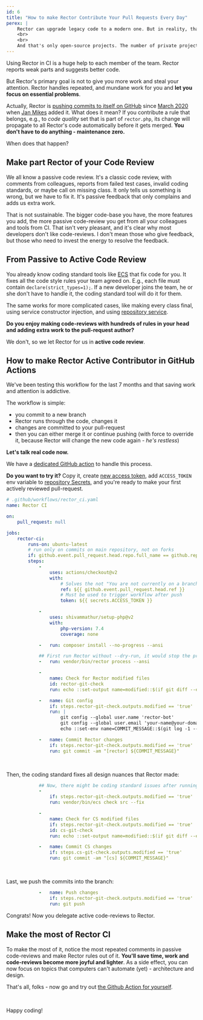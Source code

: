 ```yaml
---
id: 6
title: "How to make Rector Contribute Your Pull Requests Every Day"
perex: |
    Rector can upgrade legacy code to a modern one. But in reality, that's ~5 % of usage. On the other hand, **more than [300 projects](https://packagist.org/packages/rector/rector/dependents?order_by=downloads) use Rector daily**, on every commit in Github Actions, Travis, and Gitlab CI.
    <br>
    <br>
    And that's only open-source projects. The number of private projects using Rector would be much higher.
---
```


Using Rector in CI is a huge help to each member of the team. Rector reports weak parts and suggests better code.

But Rector's primary goal is not to give you more work and steal your attention. Rector handles repeated, and mundane work for you and **let you focus on essential problems**.

Actually, Rector is [pushing commits to itself on GitHub](http://github.com/rectorphp/rector) since [March 2020](https://github.com/rectorphp/rector/pull/3013/files) when [Jan Mikes](https://github.com/JanMikes) added it. What does it mean? If you contribute a rule that belongs, e.g., to *code quality* set that is part of `rector.php`, its change will propagate to all Rector's code automatically before it gets merged. **You don't have to do anything - maintenance zero.**

When does that happen?

## Make part Rector of your Code Review

We all know a passive code review. It's a classic code review, with comments from colleagues, reports from failed test cases, invalid coding standards, or maybe call on missing class. It only tells us something is wrong, but we have to fix it. It's passive feedback that only complains and adds us extra work.

That is not sustainable. The bigger code-base you have, the more features you add, the more passive code-review you get from all your colleagues and tools from CI. That isn't very pleasant, and it's clear why most developers don't like code-reviews. I don't mean those who give feedback, but those who need to invest the energy to resolve the feedback.

## From Passive to Active Code Review

You already know coding standard tools like [ECS](https://github.com/symplify/easy-coding-standard) that fix code for you. It fixes all the code style rules your team agreed on. E.g., each file must contain `declare(strict_types=1);`. If a new developer joins the team, he or she don't have to handle it, the coding standard tool will do it for them.

The same works for more complicated cases, like making every class final, using service constructor injection, and using [repository service](https://tomasvotruba.com/blog/2017/10/16/how-to-use-repository-with-doctrine-as-service-in-symfony/).

**Do you enjoy making code-reviews with hundreds of rules in your head and adding extra work to the pull-request author?**

We don't, so we let Rector for us in **active code review**.

## How to make Rector Active Contributor in GitHub Actions

We've been testing this workflow for the last 7 months and that saving work and attention is addictive.

The workflow is simple:

- you commit to a new branch
- Rector runs through the code, changes it
- changes are committed to your pull-request
- then you can either merge it or continue pushing (with force to override it, because Rector will change the new code again - *he's restless*)

**Let's talk real code now.**

We have a [dedicated GitHub action](https://github.com/symplify/symplify/blob/master/.github/workflows/rector.yaml) to handle this process.

**Do you want to try it?** Copy it, create [new access token](https://github.com/settings/tokens), add `ACCESS_TOKEN` env variable to [repository Secrets](https://github.com/symplify/symplify/settings/secrets), and you're ready to make your first actively reviewed pull-request.

```yaml
# .github/workflows/rector_ci.yaml
name: Rector CI

on:
    pull_request: null

jobs:
    rector-ci:
        runs-on: ubuntu-latest
        # run only on commits on main repository, not on forks
        if: github.event.pull_request.head.repo.full_name == github.repository
        steps:
            -
                uses: actions/checkout@v2
                with:
                    # Solves the not "You are not currently on a branch" problem, see https://github.com/actions/checkout/issues/124#issuecomment-586664611
                    ref: ${{ github.event.pull_request.head.ref }}
                    # Must be used to trigger workflow after push
                    token: ${{ secrets.ACCESS_TOKEN }}

            -
                uses: shivammathur/setup-php@v2
                with:
                    php-version: 7.4
                    coverage: none

            -   run: composer install --no-progress --ansi

            ## First run Rector without --dry-run, it would stop the process with exit 1 here
            -   run: vendor/bin/rector process --ansi

            -
                name: Check for Rector modified files
                id: rector-git-check
                run: echo ::set-output name=modified::$(if git diff --exit-code --no-patch; then echo "false"; else echo "true"; fi)

            -   name: Git config
                if: steps.rector-git-check.outputs.modified == 'true'
                run: |
                    git config --global user.name 'rector-bot'
                    git config --global user.email 'your-name@your-domain.com'
                    echo ::set-env name=COMMIT_MESSAGE::$(git log -1 --pretty=format:"%s")

            -   name: Commit Rector changes
                if: steps.rector-git-check.outputs.modified == 'true'
                run: git commit -am "[rector] ${COMMIT_MESSAGE}"
```

<br>

Then, the coding standard fixes all design nuances that Rector made:

```yaml
            ## Now, there might be coding standard issues after running Rector
            -
                if: steps.rector-git-check.outputs.modified == 'true'
                run: vendor/bin/ecs check src --fix

            -
                name: Check for CS modified files
                if: steps.rector-git-check.outputs.modified == 'true'
                id: cs-git-check
                run: echo ::set-output name=modified::$(if git diff --exit-code --no-patch; then echo "false"; else echo "true"; fi)

            -   name: Commit CS changes
                if: steps.cs-git-check.outputs.modified == 'true'
                run: git commit -am "[cs] ${COMMIT_MESSAGE}"
```

<br>

Last, we push the commits into the branch:

```yaml
            -   name: Push changes
                if: steps.rector-git-check.outputs.modified == 'true'
                run: git push
```


Congrats! Now you delegate active code-reviews to Rector.

## Make the most of Rector CI

To make the most of it, notice the most repeated comments in passive code-reviews and make Rector rules out of it.
**You'll save time, work and code-reviews become more joyful and lighter**. As a side effect, you can now focus on topics that computers can't automate (yet) - architecture and design.

That's all, folks - now go and try out [the Github Action for yourself](https://github.com/symplify/symplify/blob/master/.github/workflows/rector_ci.yaml).

<br>

Happy coding!
